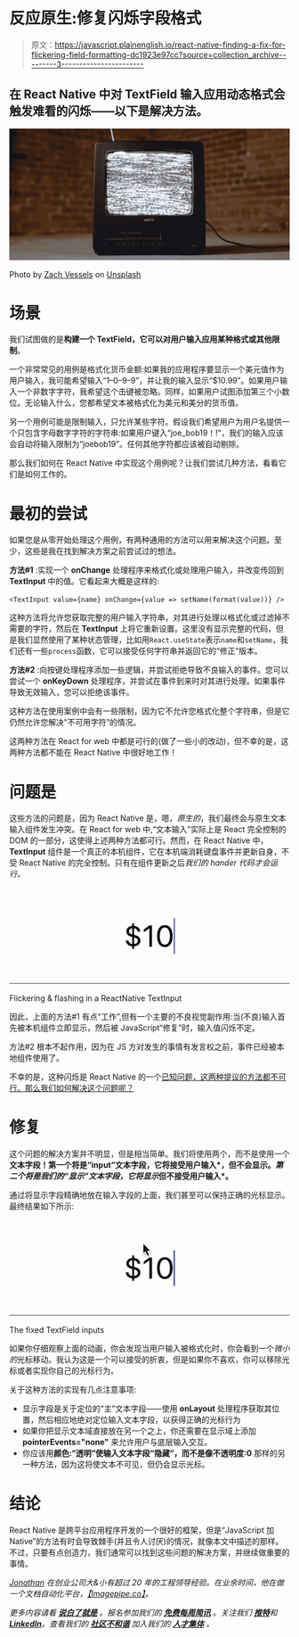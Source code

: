 # 反应原生:修复闪烁字段格式

> 原文：<https://javascript.plainenglish.io/react-native-finding-a-fix-for-flickering-field-formatting-dc1923e97cc?source=collection_archive---------3----------------------->

## 在 React Native 中对 TextField 输入应用动态格式会触发难看的闪烁——以下是解决方法。

![](img/e7345831e6577dacee091ad3a6769717.png)

Photo by [Zach Vessels](https://unsplash.com/@zvessels55?utm_source=medium&utm_medium=referral) on [Unsplash](https://unsplash.com?utm_source=medium&utm_medium=referral)

# 场景

我们试图做的是**构建一个 TextField，它可以对用户输入应用某种格式或其他限制**。

一个非常常见的用例是格式化货币金额:如果我的应用程序要显示一个美元值作为用户输入，我可能希望输入“1–0–9–9”，并让我的输入显示“$10.99”。如果用户输入一个非数字字符，我希望这个击键被忽略。同样，如果用户试图添加第三个小数位。无论输入什么，您都希望文本被格式化为美元和美分的货币值。

另一个用例可能是限制输入，只允许某些字符。假设我们希望用户为用户名提供一个只包含字母数字字符的字符串:如果用户键入“joe_bob19！!"，我们的输入应该会自动将输入限制为“joebob19”。任何其他字符都应该被自动剔除。

那么我们如何在 React Native 中实现这个用例呢？让我们尝试几种方法，看看它们是如何工作的。

# 最初的尝试

如果您是从零开始处理这个用例，有两种通用的方法可以用来解决这个问题。至少，这些是我在找到解决方案之前尝试过的想法。

**方法#1** :实现一个 **onChange** 处理程序来格式化或处理用户输入，并改变传回到 **TextInput** 中的值。它看起来大概是这样的:

`<TextInput value={name} onChange={value => setName(format(value))} />`

这种方法将允许您获取完整的用户输入字符串，对其进行处理以格式化或过滤掉不需要的字符，然后在 **TextInput** 上将它重新设置。这里没有显示完整的代码，但是我们显然使用了某种状态管理，比如用`React.useState`表示`name`和`setName`，我们还有一些`process`函数，它可以接受任何字符串并返回它的“修正”版本。

**方法#2** :向按键处理程序添加一些逻辑，并尝试拒绝导致不良输入的事件。您可以尝试一个 **onKeyDown** 处理程序，并尝试在事件到来时对其进行处理。如果事件导致无效输入，您可以拒绝该事件。

这种方法在使用案例中会有一些限制，因为它不允许您格式化整个字符串，但是它仍然允许您解决“不可用字符”的情况。

这两种方法在 React for web 中都是可行的(做了一些小的改动)，但不幸的是，这两种方法都不能在 React Native 中很好地工作！

# 问题是

这些方法的问题是，因为 React Native 是，嗯，*原生的*，我们最终会与原生文本输入组件发生冲突。在 React for web 中,“文本输入”实际上是 React 完全控制的 DOM 的一部分，这使得上述两种方法都可行。然而，在 React Native 中， **TextInput** 组件是一个真正的本机组件，它在本机端消耗键盘事件并更新自身，不受 React Native 的完全控制。只有在组件更新之后*我们的 hander 代码才会运行。*

![](img/d07e635f102baa479c7bf339d3c91ee4.png)

Flickering & flashing in a ReactNative TextInput

因此，上面的方法#1 有点“工作”,但有一个主要的不良视觉副作用:当(不良)输入首先被本机组件立即显示，然后被 JavaScript“修复”时，输入值闪烁不定。

方法#2 根本不起作用，因为在 JS 方对发生的事情有发言权之前，事件已经被本地组件使用了。

不幸的是，这种闪烁是 React Native 的一个[已知问题，这两种提议的方法都不可行。那么我们如何解决这个问题呢？](https://github.com/facebook/react-native/issues/24585)

# 修复

这个问题的解决方案并不明显，但是相当简单。我们将使用两个，而不是使用一个**文本字段！第一个将是“input”**文本字段**，它将接受用户输入*，但不会显示。*第二个将是我们的“显示”**文本字段**，它将显示*但不接受用户输入*。**

通过将显示字段精确地放在输入字段的上面，我们甚至可以保持正确的光标显示。最终结果如下所示:

![](img/fe13a353df8648552692e8997406ae5f.png)

The fixed TextField inputs

如果你仔细观察上面的动画，你会发现当用户输入被格式化时，你会看到一个*微小的*光标移动。我认为这是一个可以接受的折衷，但是如果你不喜欢，你可以移除光标或者实现你自己的光标行为。

关于这种方法的实现有几点注意事项:

*   显示字段是关于定位的“主”文本字段——使用 **onLayout** 处理程序获取其位置，然后相应地绝对定位输入文本字段，以获得正确的光标行为
*   如果你把显示文本域直接放在另一个之上，你还需要在显示域上添加 **pointerEvents="none"** 来允许用户与底层输入交互。
*   你应该用**颜色:“透明”**使输入文本字段“隐藏”，而不是像**不透明度:0** 那样的另一种方法，因为这将使文本不可见，但仍会显示光标。

# 结论

React Native 是跨平台应用程序开发的一个很好的框架，但是“JavaScript 加 Native”的方法有时会导致棘手(并且令人讨厌)的情况，就像本文中描述的那样。不过，只要有点创造力，我们通常可以找到这些问题的解决方案，并继续做重要的事情。

[*Jonathan*](http://medium.com/@jonnystartup) *在创业公司大&小有超过 20 年的工程领导经验。在业余时间，他在做一个文档自动化平台，*[*【Imagepipe.co】*](http://imagepipe.co/)*。*

*更多内容请看* [***说白了就是***](https://plainenglish.io/) *。报名参加我们的* [***免费每周简讯***](http://newsletter.plainenglish.io/) *。关注我们* [***推特***](https://twitter.com/inPlainEngHQ)**和*[***LinkedIn***](https://www.linkedin.com/company/inplainenglish/)*。查看我们的* [***社区不和谐***](https://discord.gg/GtDtUAvyhW) *加入我们的* [***人才集体***](https://inplainenglish.pallet.com/talent/welcome) *。**